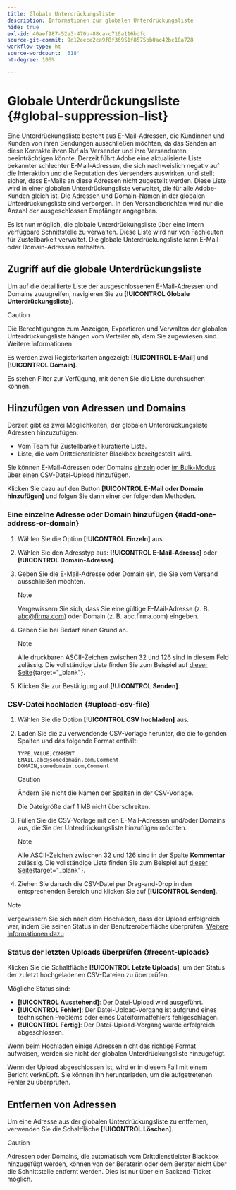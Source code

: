 ```yaml
---
title: Globale Unterdrückungsliste
description: Informationen zur globalen Unterdrückungsliste
hide: true
exl-id: 40aef987-52a3-470b-88ca-c716a116bdfc
source-git-commit: 9d12eece2ca9f8f36951f8575bb0ac42bc10a728
workflow-type: ht
source-wordcount: '618'
ht-degree: 100%

---
```


# Globale Unterdrückungsliste {#global-suppression-list}

Eine Unterdrückungsliste besteht aus E-Mail-Adressen, die Kundinnen und Kunden von ihren Sendungen ausschließen möchten, da das Senden an diese Kontakte ihren Ruf als Versender und ihre Versandraten beeinträchtigen könnte. Derzeit führt Adobe eine aktualisierte Liste bekannter schlechter E-Mail-Adressen, die sich nachweislich negativ auf die Interaktion und die Reputation des Versenders auswirken, und stellt sicher, dass E-Mails an diese Adressen nicht zugestellt werden. Diese Liste wird in einer globalen Unterdrückungsliste verwaltet, die für alle Adobe-Kunden gleich ist. Die Adressen und Domain-Namen in der globalen Unterdrückungsliste sind verborgen. In den Versandberichten wird nur die Anzahl der ausgeschlossen Empfänger angegeben.

Es ist nun möglich, die globale Unterdrückungsliste über eine intern verfügbare Schnittstelle zu verwalten. Diese Liste wird nur von Fachleuten für Zustellbarkeit verwaltet. Die globale Unterdrückungsliste kann E-Mail- oder Domain-Adressen enthalten.

## Zugriff auf die globale Unterdrückungsliste

Um auf die detaillierte Liste der ausgeschlossenen E-Mail-Adressen und Domains zuzugreifen, navigieren Sie zu **[!UICONTROL Globale Unterdrückungsliste]**.

>[!CAUTION]
>
>Die Berechtigungen zum Anzeigen, Exportieren und Verwalten der globalen Unterdrückungsliste hängen vom Verteiler ab, dem Sie zugewiesen sind. Weitere Informationen

Es werden zwei Registerkarten angezeigt: **[!UICONTROL E-Mail]** und **[!UICONTROL Domain]**.

Es stehen Filter zur Verfügung, mit denen Sie die Liste durchsuchen können.

## Hinzufügen von Adressen und Domains

Derzeit gibt es zwei Möglichkeiten, der globalen Unterdrückungsliste Adressen hinzuzufügen:

* Vom Team für Zustellbarkeit kuratierte Liste.
* Liste, die vom Drittdienstleister Blackbox bereitgestellt wird.

Sie können E-Mail-Adressen oder Domains [einzeln](#add-one-address-or-domain) oder [im Bulk-Modus](#upload-csv-file) über einen CSV-Datei-Upload hinzufügen.

Klicken Sie dazu auf den Button **[!UICONTROL E-Mail oder Domain hinzufügen]** und folgen Sie dann einer der folgenden Methoden.

### Eine einzelne Adresse oder Domain hinzufügen {#add-one-address-or-domain}

1. Wählen Sie die Option **[!UICONTROL Einzeln]** aus.

1. Wählen Sie den Adresstyp aus: **[!UICONTROL E-Mail-Adresse]** oder **[!UICONTROL Domain-Adresse]**.

1. Geben Sie die E-Mail-Adresse oder Domain ein, die Sie vom Versand ausschließen möchten.

   >[!NOTE]
   >
   >Vergewissern Sie sich, dass Sie eine gültige E-Mail-Adresse (z. B. abc@firma.com) oder Domain (z. B. abc.firma.com) eingeben.

1. Geben Sie bei Bedarf einen Grund an.

   >[!NOTE]
   >
   >Alle druckbaren ASCII-Zeichen zwischen 32 und 126 sind in diesem Feld zulässig. Die vollständige Liste finden Sie zum Beispiel auf [dieser Seite](https://en.wikipedia.org/wiki/Wikipedia:ASCII#ASCII_printable_characters){target="_blank"}.

1. Klicken Sie zur Bestätigung auf **[!UICONTROL Senden]**.

### CSV-Datei hochladen {#upload-csv-file}

1. Wählen Sie die Option **[!UICONTROL CSV hochladen]** aus.

1. Laden Sie die zu verwendende CSV-Vorlage herunter, die die folgenden Spalten und das folgende Format enthält:

   ```
   TYPE,VALUE,COMMENT
   EMAIL,abc@somedomain.com,Comment
   DOMAIN,somedomain.com,Comment
   ```

   >[!CAUTION]
   >
   >Ändern Sie nicht die Namen der Spalten in der CSV-Vorlage.
   >
   >Die Dateigröße darf 1 MB nicht überschreiten.

1. Füllen Sie die CSV-Vorlage mit den E-Mail-Adressen und/oder Domains aus, die Sie der Unterdrückungsliste hinzufügen möchten.

   >[!NOTE]
   >
   >Alle ASCII-Zeichen zwischen 32 und 126 sind in der Spalte **Kommentar** zulässig. Die vollständige Liste finden Sie zum Beispiel auf [dieser Seite](https://en.wikipedia.org/wiki/Wikipedia:ASCII#ASCII_printable_characters){target="_blank"}.

1. Ziehen Sie danach die CSV-Datei per Drag-and-Drop in den entsprechenden Bereich und klicken Sie auf **[!UICONTROL Senden]**.

>[!NOTE]
>
>Vergewissern Sie sich nach dem Hochladen, dass der Upload erfolgreich war, indem Sie seinen Status in der Benutzeroberfläche überprüfen. [Weitere Informationen dazu](#recent-uploads)

### Status der letzten Uploads überprüfen {#recent-uploads}

Klicken Sie die Schaltfläche **[!UICONTROL Letzte Uploads]**, um den Status der zuletzt hochgeladenen CSV-Dateien zu überprüfen.

Mögliche Status sind:

* **[!UICONTROL Ausstehend]**: Der Datei-Upload wird ausgeführt.
* **[!UICONTROL Fehler]**: Der Datei-Upload-Vorgang ist aufgrund eines technischen Problems oder eines Dateiformatfehlers fehlgeschlagen.
* **[!UICONTROL Fertig]**: Der Datei-Upload-Vorgang wurde erfolgreich abgeschlossen.

Wenn beim Hochladen einige Adressen nicht das richtige Format aufweisen, werden sie nicht der globalen Unterdrückungsliste hinzugefügt.

Wenn der Upload abgeschlossen ist, wird er in diesem Fall mit einem Bericht verknüpft. Sie können ihn herunterladen, um die aufgetretenen Fehler zu überprüfen.

## Entfernen von Adressen

Um eine Adresse aus der globalen Unterdrückungsliste zu entfernen, verwenden Sie die Schaltfläche **[!UICONTROL Löschen]**.

>[!CAUTION]
>
>Adressen oder Domains, die automatisch vom Drittdienstleister Blackbox hinzugefügt werden, können von der Beraterin oder dem Berater nicht über die Schnittstelle entfernt werden. Dies ist nur über ein Backend-Ticket möglich.

